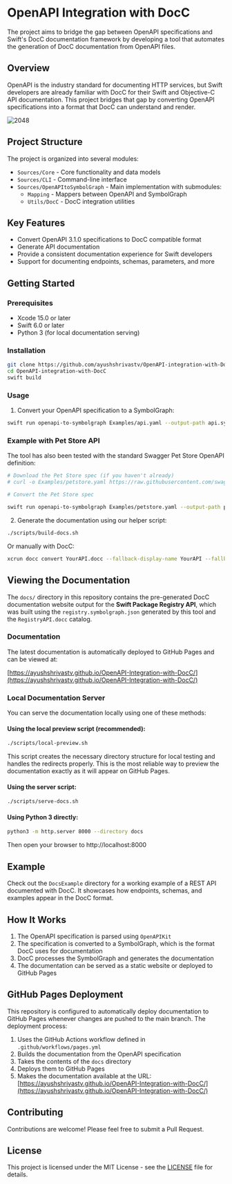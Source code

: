 # OpenAPI Integration with DocC

The project aims to bridge the gap between OpenAPI specifications and Swift's DocC documentation framework by developing a tool that automates the generation of DocC documentation from OpenAPI files.

## Overview

OpenAPI is the industry standard for documenting HTTP services, but Swift developers are already familiar with DocC for their Swift and Objective-C API documentation. This project bridges that gap by converting OpenAPI specifications into a format that DocC can understand and render.

![2048](https://github.com/user-attachments/assets/f9a751be-9d2f-43f0-8346-04af7edaea57)

## Project Structure

The project is organized into several modules:

- `Sources/Core` - Core functionality and data models
- `Sources/CLI` - Command-line interface 
- `Sources/OpenAPItoSymbolGraph` - Main implementation with submodules:
  - `Mapping` - Mappers between OpenAPI and SymbolGraph
  - `Utils/DocC` - DocC integration utilities

## Key Features

- Convert OpenAPI 3.1.0 specifications to DocC compatible format
- Generate API documentation
- Provide a consistent documentation experience for Swift developers
- Support for documenting endpoints, schemas, parameters, and more

## Getting Started

### Prerequisites

- Xcode 15.0 or later
- Swift 6.0 or later
- Python 3 (for local documentation serving)

### Installation

```bash
git clone https://github.com/ayushshrivastv/OpenAPI-integration-with-DocC.git
cd OpenAPI-integration-with-DocC
swift build
```

### Usage

1. Convert your OpenAPI specification to a SymbolGraph:

```bash
swift run openapi-to-symbolgraph Examples/api.yaml --output-path api.symbolgraph.json
```

### Example with Pet Store API

The tool has also been tested with the standard Swagger Pet Store OpenAPI definition:

```bash
# Download the Pet Store spec (if you haven't already)
# curl -o Examples/petstore.yaml https://raw.githubusercontent.com/swagger-api/swagger-petstore/master/src/main/resources/openapi.yaml

# Convert the Pet Store spec

swift run openapi-to-symbolgraph Examples/petstore.yaml --output-path petstore.symbolgraph.json
```

2. Generate the documentation using our helper script:

```bash
./scripts/build-docs.sh
```

Or manually with DocC:

```bash
xcrun docc convert YourAPI.docc --fallback-display-name YourAPI --fallback-bundle-identifier com.example.YourAPI --fallback-bundle-version 1.0.0 --additional-symbol-graph-dir ./ --output-path ./docs --hosting-base-path OpenAPI-Integration-with-DocC
```

## Viewing the Documentation

The `docs/` directory in this repository contains the pre-generated DocC documentation website output for the **Swift Package Registry API**, which was built using the `registry.symbolgraph.json` generated by this tool and the `RegistryAPI.docc` catalog.

### Documentation

The latest documentation is automatically deployed to GitHub Pages and can be viewed at:

[https://ayushshrivastv.github.io/OpenAPI-Integration-with-DocC/](https://ayushshrivastv.github.io/OpenAPI-Integration-with-DocC/)

### Local Documentation Server

You can serve the documentation locally using one of these methods:

#### Using the local preview script (recommended):

```bash
./scripts/local-preview.sh
```

This script creates the necessary directory structure for local testing and handles the redirects properly. This is the most reliable way to preview the documentation exactly as it will appear on GitHub Pages.

#### Using the server script:

```bash
./scripts/serve-docs.sh
```

#### Using Python 3 directly:

```bash
python3 -m http.server 8000 --directory docs
```

Then open your browser to http://localhost:8000

## Example

Check out the `DocsExample` directory for a working example of a REST API documented with DocC. It showcases how endpoints, schemas, and examples appear in the DocC format.

## How It Works

1. The OpenAPI specification is parsed using `OpenAPIKit`
2. The specification is converted to a SymbolGraph, which is the format DocC uses for documentation
3. DocC processes the SymbolGraph and generates the documentation
4. The documentation can be served as a static website or deployed to GitHub Pages

## GitHub Pages Deployment

This repository is configured to automatically deploy documentation to GitHub Pages whenever changes are pushed to the main branch. The deployment process:

1. Uses the GitHub Actions workflow defined in `.github/workflows/pages.yml`
2. Builds the documentation from the OpenAPI specification
3. Takes the contents of the `docs` directory
4. Deploys them to GitHub Pages
5. Makes the documentation available at the URL: [https://ayushshrivastv.github.io/OpenAPI-Integration-with-DocC/](https://ayushshrivastv.github.io/OpenAPI-Integration-with-DocC/)

## Contributing

Contributions are welcome! Please feel free to submit a Pull Request.

## License

This project is licensed under the MIT License - see the [LICENSE](LICENSE) file for details.
